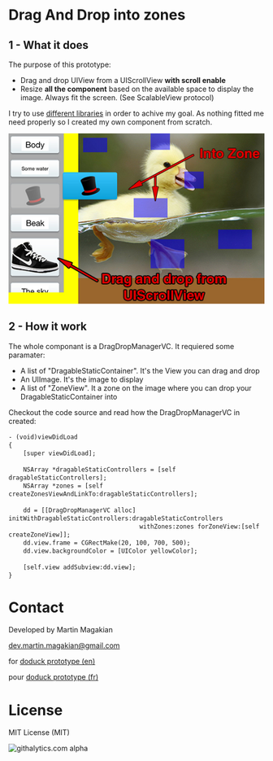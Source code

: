 Drag And Drop into zones
================

1 - What it does
---------
The purpose of this prototype: 
- Drag and drop UIView from a UIScrollView **with scroll enable**
- Resize **all the component** based on the available space to display the image. Always fit the screen. (See ScalableView protocol)

I try to use [different libraries](https://github.com/search?l=Objective-C&q=drag+and+drop) in order to achive my goal.
As nothing fitted me need properly so I created my own component from scratch.

![progress bar exemples](/README_src/drag-and-drop.jpg)

2 - How it work
---------
The whole componant is a DragDropManagerVC. It requiered some paramater:

- A list of "DragableStaticContainer". It's the View you can drag and drop
- An UIImage. It's the image to display
- A list of "ZoneView". It a zone on the image where you can drop your DragableStaticContainer into


Checkout the code source and read how the DragDropManagerVC in created:

	- (void)viewDidLoad
	{
	    [super viewDidLoad];

	    NSArray *dragableStaticControllers = [self dragableStaticControllers];
	    NSArray *zones = [self createZonesViewAndLinkTo:dragableStaticControllers];
	    
	    dd = [[DragDropManagerVC alloc] initWithDragableStaticControllers:dragableStaticControllers 
	    								withZones:zones forZoneView:[self createZoneView]];
	    dd.view.frame = CGRectMake(20, 100, 700, 500);
	    dd.view.backgroundColor = [UIColor yellowColor];
	    
	    [self.view addSubview:dd.view];
	} 





Contact
=========
Developed by Martin Magakian

dev.martin.magakian@gmail.com

for [doduck prototype (en)](http://doduck.com/)

pour [doduck prototype (fr)](http://doduck.fr/)


License
=========
MIT License (MIT)

![githalytics.com alpha](https://cruel-carlota.pagodabox.com/945d1240166847ada02b5898f607fd98 "githalytics.com")

